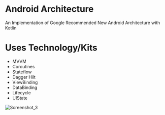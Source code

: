 # Android Architecture
An Implementation of Google Recommended New Android Architecture with Kotlin

# Uses Technology/Kits
* MVVM
* Coroutines
* Stateflow
* Dagger Hilt
* ViewBinding
* DataBinding
* Lifecycle
* UIState

![Screenshot_3](https://user-images.githubusercontent.com/22006238/147638707-dedde774-224e-40c1-b488-124ab7a490bc.png)
